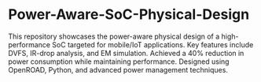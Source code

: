 # Power-Aware-SoC-Physical-Design
 This repository showcases the power-aware physical design of a high-performance SoC targeted for mobile/IoT applications. Key features include DVFS, IR-drop analysis, and EM simulation. Achieved a 40% reduction in power consumption while maintaining performance. Designed using OpenROAD, Python, and advanced power management techniques.
